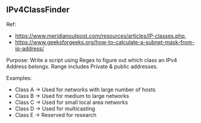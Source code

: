 ## IPv4ClassFinder

Ref: 
- https://www.meridianoutpost.com/resources/articles/IP-classes.php,
- https://www.geeksforgeeks.org/how-to-calculate-a-subnet-mask-from-ip-address/

Purpose: Write a script using Regex to figure out which class an IPv4 Address belongs. Range includes Private & public addresses. 

Examples: 
- Class A -> Used for networks with large number of hosts
- Class B -> Used for medium to large networks
- Class C -> Used for small local area networks
- Class D -> Used for multicasting
- Class E -> Reserved for research
